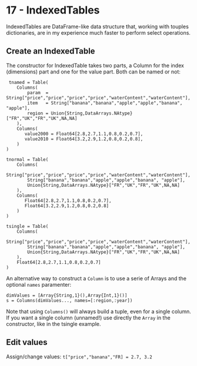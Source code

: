 # 17 - IndexedTables

IndexedTables are DataFrame-like data structure that, working with touples dictionaries, are in my experience much faster to perform select operations.

## Create an IndexedTable

The constructor for IndexedTable takes two parts, a Column for the index \(dimensions\) part and one for the value part. Both can be named or not:

```text
 tnamed = Table(
    Columns(
        param  = String["price","price","price","price","waterContent","waterContent"],
        item   = String["banana","banana","apple","apple","banana", "apple"],
        region = Union{String,DataArrays.NAtype}["FR","UK","FR","UK",NA,NA]
    ),
    Columns(
       value2000 = Float64[2.8,2.7,1.1,0.8,0.2,0.7],
       value2010 = Float64[3.2,2.9,1.2,0.8,0.2,0.8],
    )
)

tnormal = Table(
    Columns(
        String["price","price","price","price","waterContent","waterContent"],
        String["banana","banana","apple","apple","banana", "apple"],
        Union{String,DataArrays.NAtype}["FR","UK","FR","UK",NA,NA]
    ),
    Columns(
       Float64[2.8,2.7,1.1,0.8,0.2,0.7],
       Float64[3.2,2.9,1.2,0.8,0.2,0.8]
    )
) 

tsingle = Table(
    Columns(
        String["price","price","price","price","waterContent","waterContent"],
        String["banana","banana","apple","apple","banana", "apple"],
        Union{String,DataArrays.NAtype}["FR","UK","FR","UK",NA,NA]
    ),
    Float64[2.8,2.7,1.1,0.8,0.2,0.7]
)
```

An alternative way to construct a `Column` is to use a serie of Arrays and the optional `names` paramenter:

```text
dimValues = [Array{String,1}(),Array{Int,1}()]
s = Columns(dimValues..., names=[:region,:year])
```

Note that using `Columns()` will always build a tuple, even for a single column. If you want a single column \(unnamed!\) use directly the `Array` in the constructor, like in the tsingle example.

## Edit values

Assign/change values: `t["price","banana","FR] = 2.7, 3.2`

